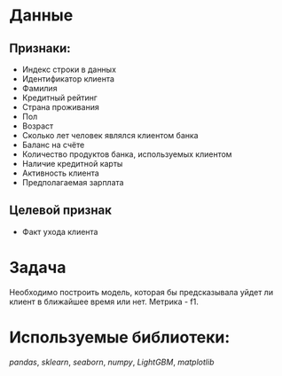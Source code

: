# Данные
## Признаки:
  - Индекс строки в данных
  - Идентификатор клиента
  - Фамилия
  - Кредитный рейтинг
  - Страна проживания
  - Пол
  - Возраст
  - Сколько лет человек являлся клиентом банка
  - Баланс на счёте
  - Количество продуктов банка, используемых клиентом
  - Наличие кредитной карты
  - Активность клиента
  - Предполагаемая зарплата
 ## Целевой признак
 - Факт ухода клиента
 # Задача
 Необходимо построить модель, которая бы предсказывала уйдет ли клиент в ближайшее время или нет. Метрика - f1.
 # Используемые библиотеки:
 *pandas*, *sklearn*, *seaborn*, *numpy*, *LightGBM*, *matplotlib*
 
